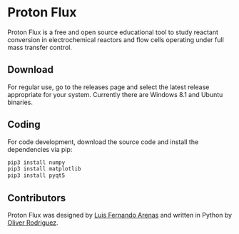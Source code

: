 # Proton Flux
Proton Flux is a free and open source educational tool to study reactant conversion in electrochemical reactors and flow cells operating under full mass transfer control.

## Download
For regular use, go to the releases page and select the latest release appropriate for your system. Currently there are Windows 8.1 and Ubuntu binaries.

## Coding
For code development, download the source code and install the dependencies via pip:

```python
pip3 install numpy
pip3 install matplotlib
pip3 install pyqt5
```

## Contributors
Proton Flux was designed by [Luis Fernando Arenas](https://twitter.com/LF_Arenas) and written in Python by [Oliver Rodriguez](https://twitter.com/ol1v3r).


